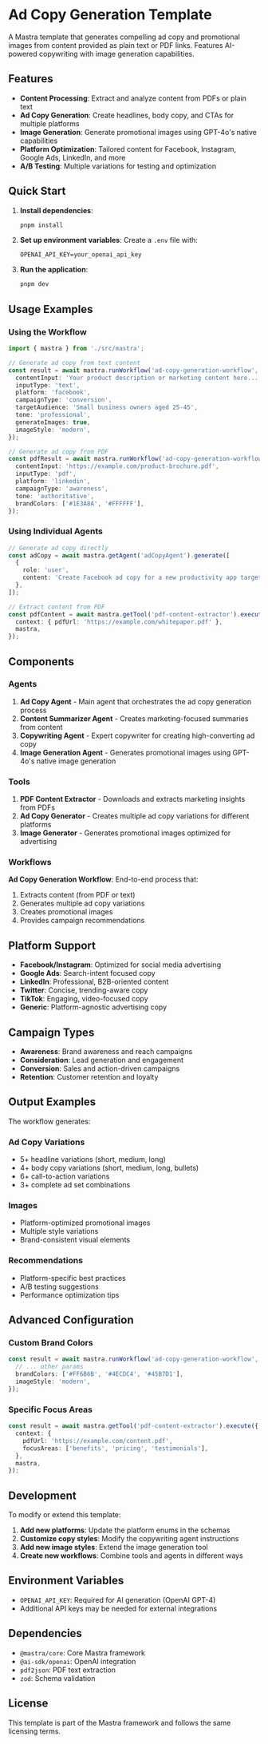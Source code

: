 # Ad Copy Generation Template

A Mastra template that generates compelling ad copy and promotional images from content provided as plain text or PDF links. Features AI-powered copywriting with image generation capabilities.

## Features

- **Content Processing**: Extract and analyze content from PDFs or plain text
- **Ad Copy Generation**: Create headlines, body copy, and CTAs for multiple platforms
- **Image Generation**: Generate promotional images using GPT-4o's native capabilities
- **Platform Optimization**: Tailored content for Facebook, Instagram, Google Ads, LinkedIn, and more
- **A/B Testing**: Multiple variations for testing and optimization

## Quick Start

1. **Install dependencies**:

   ```bash
   pnpm install
   ```

2. **Set up environment variables**:
   Create a `.env` file with:

   ```
   OPENAI_API_KEY=your_openai_api_key
   ```

3. **Run the application**:
   ```bash
   pnpm dev
   ```

## Usage Examples

### Using the Workflow

```typescript
import { mastra } from './src/mastra';

// Generate ad copy from text content
const result = await mastra.runWorkflow('ad-copy-generation-workflow', {
  contentInput: 'Your product description or marketing content here...',
  inputType: 'text',
  platform: 'facebook',
  campaignType: 'conversion',
  targetAudience: 'Small business owners aged 25-45',
  tone: 'professional',
  generateImages: true,
  imageStyle: 'modern',
});

// Generate ad copy from PDF
const pdfResult = await mastra.runWorkflow('ad-copy-generation-workflow', {
  contentInput: 'https://example.com/product-brochure.pdf',
  inputType: 'pdf',
  platform: 'linkedin',
  campaignType: 'awareness',
  tone: 'authoritative',
  brandColors: ['#1E3A8A', '#FFFFFF'],
});
```

### Using Individual Agents

```typescript
// Generate ad copy directly
const adCopy = await mastra.getAgent('adCopyAgent').generate([
  {
    role: 'user',
    content: 'Create Facebook ad copy for a new productivity app targeting remote workers',
  },
]);

// Extract content from PDF
const pdfContent = await mastra.getTool('pdf-content-extractor').execute({
  context: { pdfUrl: 'https://example.com/whitepaper.pdf' },
  mastra,
});
```

## Components

### Agents

1. **Ad Copy Agent** - Main agent that orchestrates the ad copy generation process
2. **Content Summarizer Agent** - Creates marketing-focused summaries from content
3. **Copywriting Agent** - Expert copywriter for creating high-converting ad copy
4. **Image Generation Agent** - Generates promotional images using GPT-4o's native image generation

### Tools

1. **PDF Content Extractor** - Downloads and extracts marketing insights from PDFs
2. **Ad Copy Generator** - Creates multiple ad copy variations for different platforms
3. **Image Generator** - Generates promotional images optimized for advertising

### Workflows

**Ad Copy Generation Workflow**: End-to-end process that:

1. Extracts content (from PDF or text)
2. Generates multiple ad copy variations
3. Creates promotional images
4. Provides campaign recommendations

## Platform Support

- **Facebook/Instagram**: Optimized for social media advertising
- **Google Ads**: Search-intent focused copy
- **LinkedIn**: Professional, B2B-oriented content
- **Twitter**: Concise, trending-aware copy
- **TikTok**: Engaging, video-focused copy
- **Generic**: Platform-agnostic advertising copy

## Campaign Types

- **Awareness**: Brand awareness and reach campaigns
- **Consideration**: Lead generation and engagement
- **Conversion**: Sales and action-driven campaigns
- **Retention**: Customer retention and loyalty

## Output Examples

The workflow generates:

### Ad Copy Variations

- 5+ headline variations (short, medium, long)
- 4+ body copy variations (short, medium, long, bullets)
- 6+ call-to-action variations
- 3+ complete ad set combinations

### Images

- Platform-optimized promotional images
- Multiple style variations
- Brand-consistent visual elements

### Recommendations

- Platform-specific best practices
- A/B testing suggestions
- Performance optimization tips

## Advanced Configuration

### Custom Brand Colors

```typescript
const result = await mastra.runWorkflow('ad-copy-generation-workflow', {
  // ... other params
  brandColors: ['#FF6B6B', '#4ECDC4', '#45B7D1'],
  imageStyle: 'modern',
});
```

### Specific Focus Areas

```typescript
const result = await mastra.getTool('pdf-content-extractor').execute({
  context: {
    pdfUrl: 'https://example.com/content.pdf',
    focusAreas: ['benefits', 'pricing', 'testimonials'],
  },
  mastra,
});
```

## Development

To modify or extend this template:

1. **Add new platforms**: Update the platform enums in the schemas
2. **Customize copy styles**: Modify the copywriting agent instructions
3. **Add new image styles**: Extend the image generation tool
4. **Create new workflows**: Combine tools and agents in different ways

## Environment Variables

- `OPENAI_API_KEY`: Required for AI generation (OpenAI GPT-4)
- Additional API keys may be needed for external integrations

## Dependencies

- `@mastra/core`: Core Mastra framework
- `@ai-sdk/openai`: OpenAI integration
- `pdf2json`: PDF text extraction
- `zod`: Schema validation

## License

This template is part of the Mastra framework and follows the same licensing terms.
